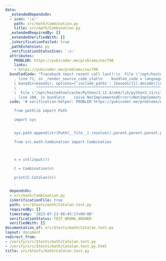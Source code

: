 ```yaml
---
data:
  _extendedDependsOn:
  - icon: ':x:'
    path: src/math/Combination.py
    title: src/math/Combination.py
  _extendedRequiredBy: []
  _extendedVerifiedWith: []
  _isVerificationFailed: true
  _pathExtension: py
  _verificationStatusIcon: ':x:'
  attributes:
    PROBLEM: https://yukicoder.me/problems/no/790
    links:
    - https://yukicoder.me/problems/no/790
  bundledCode: "Traceback (most recent call last):\n  File \"/opt/hostedtoolcache/Python/3.11.4/x64/lib/python3.11/site-packages/onlinejudge_verify/documentation/build.py\"\
    , line 71, in _render_source_code_stat\n    bundled_code = language.bundle(stat.path,\
    \ basedir=basedir, options={'include_paths': [basedir]}).decode()\n          \
    \         ^^^^^^^^^^^^^^^^^^^^^^^^^^^^^^^^^^^^^^^^^^^^^^^^^^^^^^^^^^^^^^^^^^^^^^^^^^^^^^^^^\n\
    \  File \"/opt/hostedtoolcache/Python/3.11.4/x64/lib/python3.11/site-packages/onlinejudge_verify/languages/python.py\"\
    , line 108, in bundle\n    raise NotImplementedError\nNotImplementedError\n"
  code: '# verification-helper: PROBLEM https://yukicoder.me/problems/no/790

    from pathlib import Path

    import sys


    sys.path.append(str(Path(__file__).resolve().parent.parent.parent.parent))

    from src.math.Combination import Combination



    n = int(input())

    C = Combination(n)

    print(C.Catalan(n))

    '
  dependsOn:
  - src/math/Combination.py
  isVerificationFile: true
  path: src/$tests/math/Catalan.test.py
  requiredBy: []
  timestamp: '2023-07-23 08:45:17+09:00'
  verificationStatus: TEST_WRONG_ANSWER
  verifiedWith: []
documentation_of: src/$tests/math/Catalan.test.py
layout: document
redirect_from:
- /verify/src/$tests/math/Catalan.test.py
- /verify/src/$tests/math/Catalan.test.py.html
title: src/$tests/math/Catalan.test.py
---
```

